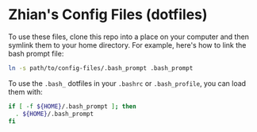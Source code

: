 # Zhian's Config Files (dotfiles)

To use these files, clone this repo into a place on your computer and then 
symlink them to your home directory. For example, here's how to link the bash
prompt file:

```sh
ln -s path/to/config-files/.bash_prompt .bash_prompt
```

To use the `.bash_` dotfiles in your `.bashrc` or `.bash_profile`, you can load
them with:

```bash
if [ -f ${HOME}/.bash_prompt ]; then
  . ${HOME}/.bash_prompt
fi
```

